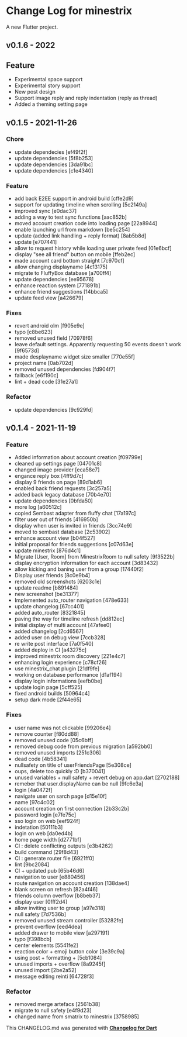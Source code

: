 
# Change Log for minestrix
A new Flutter project.

## v0.1.6 - 2022

## Feature
* Experimental space support
* Experimental story support
* New post design
* Support image reply and reply indentation (reply as thread)
* Added a theming setting page

## v0.1.5 - 2021-11-26

### Chore
* update dependecies [ef49f2f]
* update dependencies [5f8b253]
* update dependencies [3da91bc]
* update dependencies [c1e4340]

### Feature
* add back E2EE support in android build [cffe2d9]
* support for updating timeline when scrolling [5c2149a]
* improved sync [e0dac37]
* adding a way to test sync functions [aac852b]
* moved account creation code into loading page [22a8944]
* enable launching url from markdown [be5c254]
* update (added link handling + reply format) [8ab5b8d]
* update [e707441]
* allow to request history while loading user private feed [01e6bcf]
* display "see all friend" button on mobile [ffeb2ec]
* made account card bottom straight [7c970cf]
* allow changing displayname [4c13175]
* migrate to FluffyBox database [a700ff4]
* update dependencies [ee95678]
* enhance reaction system [771891b]
* enhance friend suggestions [14bbca5]
* update feed view [a426679]

### Fixes
* revert android olm [f905e9e]
* typo [c8be623]
* removed unused field [70978f6]
* leave default settings. Apparently requesting 50 events doesn't work [9f6573d]
* made desplayname widget size smaller [770e55f]
* project name [0ab702d]
* removed unused dependencies [fd904f7]
* fallback [e6f190c]
* lint + dead code [31e27a1]

### Refactor
* update dependencies [9c929fd]

## v0.1.4 - 2021-11-19

### Feature
* Added information about account creation [f09799e]
* cleaned up settings page [04701c8]
* changed image provider [eca58e7]
* engance reply box [4ff9d7c]
* display 9 friends on page [89d1ab6]
* enabled back  friend requests [3c257a5]
* added back legacy database [70b4e70]
* update dependencies [0bfda50]
* more log [a60512c]
* copied Sembast adapter from fluffy chat [17a197c]
* filter user out of friends [416950b]
* display when user is invited in friends [3cc74e9]
* moved to sembast database [2c53902]
* enhance account view [b04f527]
* initial proposal for friends suggestions [c07d63e]
* update minestrix [876d4c1]
* Migrate [User, Room] from MinestrixRoom to null safety [9f3522b]
* display encryption information for each account [3d83432]
* allow kicking and baning user from a group [17440f2]
* Display user friends [8c0e9b4]
* removed old screenshots [6203c1e]
* update readme [b891484]
* new screenshot [be31377]
* Implemented auto_router navigation [478e633]
* update changelog [67cc401]
* added auto_router [8321845]
* paving the way for timeline refresh [dd812ec]
* initial display of multi account [47afee0]
* added changelog [2cd6567]
* added user on debug view [7ccb328]
* re write post interface [7a0f540]
* added deploy in CI [a43275c]
* improved minestrix room discovery [221e4c7]
* enhancing login experience [c78cf26]
* use minestrix_chat plugin [21df9fe]
* working on database performance [d1af194]
* display login informations [eefb0be]
* update login page [5cff525]
* fixed android builds [50964c4]
* setup dark mode [2f44e65]

### Fixes
* user name was not clickable [99206e4]
* remove counter [f80dd88]
* removed unused code [05c6bff]
* removed debug code from previous migration [a592bb0]
* removed unused imports [251c306]
* dead code [4b58341]
* nullsafety on title of userFriendsPage [5e308ce]
* oups, delete too quickly :D [b370041]
* unused variables + null safety + revert debug on app.dart [2702188]
* remeber that user.displayName can be null [9fc6e3a]
* login [4a0472f]
* navigate user on sarch page [d15e10f]
* name [97c4c02]
* account creation on first connection [2b33c2b]
* password login [e7fe75c]
* sso login on web [eef924f]
* indetation [50111b3]
* login on web [da0ed4b]
* home page width [d2771bf]
* CI : delete conflicting outputs [e3b4262]
* build command [29f8d43]
* CI : generate router file [6921ff0]
* lint [9bc2084]
* CI + updated pub [65b46d6]
* navigation to user [e880456]
* route navigation on account creation [138dae4]
* blank screen on refresh [82a4f46]
* friends column overflow [b8beb37]
* display user [0fff2d4]
* allow inviting user to group [a97e318]
* null safety [7d7536b]
* removed unused stream  controller [53282fe]
* prevent overflow [eed4dea]
* added drawer to mobile view [a297191]
* typo [f398bcb]
* center elements [5541fe2]
* reaction color + emoji button color [3e39c9a]
* using post + formatting + [5cb1084]
* unused imports + overflow [8a9245f]
* unused import [2be2a52]
* message editing reinti [64728f3]

### Refactor
* removed merge artefacs [2561b38]
* migrate to null safety [e4f9d23]
* changed name from smatrix to minestrix [3758985]


This CHANGELOG.md was generated with [**Changelog for Dart**](https://pub.dartlang.org/packages/changelog)
